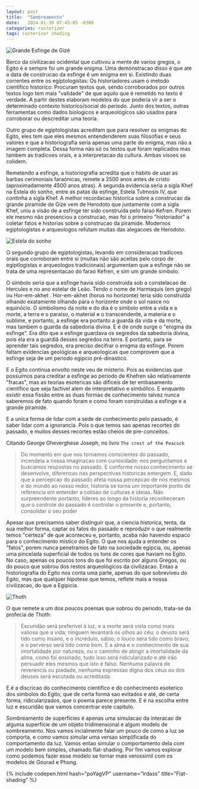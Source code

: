 ```yaml
---
layout: post
title:  "Sombreamento"
date:   2024-01-30 07:45:05 -0300
categories: rasterizer
tags: rasterizer shading
---
```

![Grande Esfinge de Gizé](https://upload.wikimedia.org/wikipedia/commons/thumb/d/d9/Great_Sphinx_with_Stelae.jpg/1024px-Great_Sphinx_with_Stelae.jpg)

Berco da civilizacao ocidental que cultivou a mente de varios gregos, o Egito é e sempre foi um grande enigma.
Uma demonstracao disso é que até a data de construcao da esfinge é um enigma em si. Existindo duas correntes entre os
egiptologistas: Os historiadores usam o metodo cientifico historico: Procuram textos que, sendo corroborados por outros
textos logo tem mais "validade" de que aquilo que é remetido no texto é verdade. A partir destes elaboram modelos do que poderia
vir a ser o determinado contexto historico/social do periodo. Junto dos textos, outras ferramentas como dados biologicos e arqueológicos
são usados para corroborar ou descreditar uma teoria.

Outro grupo de egiptologistas acreditam que para resolver os enigmas do Egito, eles tem que eles mesmos entendenderem suas filosofias e seus valores e que a historiografia
 seria apenas uma parte do enigma, mas não a imagem completa. Dessa forma não só os textos que foram replicados mas tambem
 as tradicoes orais, e a interpretacao da cultura. Ambas visoes se colidem.

Remetendo a esfinge, a historiografia acredita que o habito de usar as barbas cerimoniais faraónicas, remete a 2500 anos
antes de cristo (aproximadamente 4500 anos atras). A segunda evidencia seria a sigla Khef na Estela do sonho, entre as patas da esfinge,
Estela Tutmosis IV, que continha a sigla Khef. A melhor recordacao historica sobre a construcao da grande piramide de
Gize vem de Herodoto que juntamente com a sigla Khef, uniu a visão de a esfinge ter sido construída pelo faraó Kefren.
Porem ele mesmo não presenciou a construcao, mas foi o primeiro "historiador" a coletar fatos e historias
sobre a construcao da piramide. Modernos egiptologistas e arqueologos refutam muitas das alegacoes de Herodoto.

![Estela do sonho](https://upload.wikimedia.org/wikipedia/commons/thumb/b/bd/ReproductionOfDreamSteleOfThutmoseIV_RosicrucianEgyptianMuseum.png/1280px-ReproductionOfDreamSteleOfThutmoseIV_RosicrucianEgyptianMuseum.png)

O segundo grupo de egiptologistas, levando em consideracao tradicoes orais que corroboram entre si (muitas não são aceitas
pelo corpo de egiptlogistas e arqueologos tradicionais) argumentam que a esfinge não se trata de uma representacao do
faraó Kefren, e sim um grande simbolo.

O simbolo seria que a esfinge havia sido construida sob a constelacao de Hercules e no ano estelar de Leão. Tendo o nome
de Harmaquis (em grego) ou Hor-em-akhet . Hor-em-akhet (horus no horizonte) teria sido construída olhando exatamente olhando
para o horizonte onde o sol nasce no equinócio. O simbolismo da noite e do dia é o simbolo
entre a vida e a morte, a terra e o paraíso, o material e o transcendente, a materia e o sublime, e portanto, a esfinge era
portanto a guarda da vida e da morte, mas tambem o guarda da sabedoria divina. E é de onde surge o "enigma da esfinge". Era dito
que a esfinge guardava os segredos da sabedoria divina, pois ela era a guardiã desses segredos na terra. E portanto, para
se aprender tais segredos, era preciso decifrar o enigma da esfinge.
Porem faltam evidencias geológicas e arqueologicas que comprovem que a esfinge seja de um periodo egipcio pré-dinastico.

E o Egito continua envolto neste veu de misterio. Pois as evidencias que possuimos para creditar a esfinge ao periodo de Khefren
são relativamente "fracas", mas as teorias esotericas são dificeis de ter embasamento cientifico que seja factivel alem de
interpretativo e simbólico. E enquanto existir essa fissão entre as duas formas de conhecimento talvez nunca saberemos de fato quando
foram e como foram construídas a esfinge e a grande piramide.

E a unica forma de lidar com a sede de conhecimento pelo passado, é saber lidar com a ignorancia. Pois o que temos sao apenas
recortes do passado, e muitos desses recortes estão cheios de pre-conceitos.

Citando George Gheverghese Joseph, no livro `The crest of the Peacock`

> Do momento em que nos tornamos conscientes do passado, incendeia a nossa imaginacao com curiosidade: nos perguntamos
> e buscamos respostas no passado. E conforme nosso conhecimento se desenvolve, diferencas nas perspectivas historicas emergem.
> E, dado que a percepcao do passado afeta nossa percepcao de nós mesmos e do mundo ao nosso redor, historia se torna um
> importante ponto de referencia em entender a colisao de culturas e ideias. Não surpreendente portanto, líderes ao longo da
> historia reconheceram que o controle do passado é controlar o presente e, portanto, consolidar o seu poder

Apesar que precisamos saber distinguir que, a ciencia historica, tenta, da sua melhor forma, captar os fatos do passado e reproduzir
o que realmente temos "certeza" de que aconteceu e, portanto, acaba não havendo espaco para o conhecimento mistico do Egito.
O que nos ajuda a entender os "fatos", porem nunca penetramos de fato na sociedade egipcia, ou, apenas uma pincelada superficíal
de todos os tons de cores que haviam no Egito. No caso, apenas os poucos tons do que foi escrito por alguns Gregos, ou do pouco
que sobrou dos restos arqueológicos da civilizacao. Entao a historiografia do Egito nos conta uma parte, apenas do que sobreviveu
do Egito, mas que qualquer hipotese que temos, reflete mais a nossa civilizacao, do que a Egipicia.

![Thoth](https://en.minghui.org/u/article_images/4bce46a6ad749bcc7770fa0a717f7bd4.jpg)

O que remete a um dos poucos poemas que sobrou do periodo, trata-se da profecia de Thoth:

> Escuridão será preferivel à luz, e a morte será vista como mais valiosa que a vida; ninguem levantará os olhos ao céu; o
> devoto será tido como insano, e o incrédulo, sábio; o louco sera tido como bravo, e o perverso será tido como bom. E a alma
> e o conhecimento de sua imortalidade por natureza, ou o caminho de atingir a imortalidade da alma, como foi ensinado,
> tudo isso será ridicularizado e até irão persuadir eles mesmos que isto é falso. Nenhuma palavra de reverencia ou piedade,
> nenhuma expressao digna dos céus ou dos deuses será escutada ou acreditada.

E é a discricao do conhecimento cientifico e do conhecimento esoterico dos simbolos do Egito, que de certa forma sao evitados
e até, de certa forma, ridicularizados, que o poema parece presente. E é na escolha entre luz e escuridão que vamos concentrar
este capitulo.

Sombreamento de superfícies é apenas uma simulacao da interacao de alguma superfície de um objeto tridimensional e algum modelo
de sombreamento. Nos vamos incialmente  falar um pouco de como a luz se comporta, e como vamos simular uma versao simplificada do
comportamento da luz. Vamos entao simular o comportamento dela com um modelo bem simples, chamado flat-shading.
Por fim vamos explorar como podemos fazer esse modelo se tornar mais verossimil com os modelos de Gourad e Phong.


{% include codepen.html hash="poYagVP" username="lrdass" title="Flat-shading" %}
